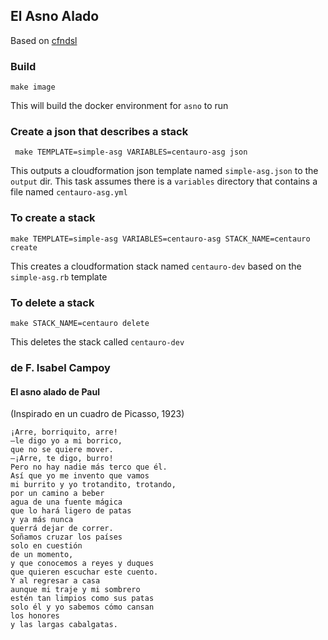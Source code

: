 ## El Asno Alado

Based on [cfndsl](https://github.com/stevenjack/cfndsl)

### Build 

```make image```

This will build the docker environment for `asno` to run

### Create a json that describes a stack

``` make TEMPLATE=simple-asg VARIABLES=centauro-asg json```

This outputs a cloudformation json template named `simple-asg.json` to the `output` dir. This task assumes there is a `variables` directory that contains a file named `centauro-asg.yml`

### To create a stack 

```make TEMPLATE=simple-asg VARIABLES=centauro-asg STACK_NAME=centauro create```

This creates a cloudformation stack named `centauro-dev` based on the `simple-asg.rb` template

### To delete a stack 

```make STACK_NAME=centauro delete```

This deletes the stack called `centauro-dev`

### de F. Isabel Campoy

#### El asno alado de Paul

(Inspirado en un cuadro de Picasso, 1923)

```poema-da-hora
¡Arre, borriquito, arre!
–le digo yo a mi borrico,
que no se quiere mover.
–¡Arre, te digo, burro!
Pero no hay nadie más terco que él.
Así que yo me invento que vamos
mi burrito y yo trotandito, trotando,
por un camino a beber
agua de una fuente mágica
que lo hará ligero de patas
y ya más nunca
querrá dejar de correr.
Soñamos cruzar los países
solo en cuestión
de un momento,
y que conocemos a reyes y duques
que quieren escuchar este cuento.
Y al regresar a casa
aunque mi traje y mi sombrero
estén tan limpios como sus patas
solo él y yo sabemos cómo cansan
los honores
y las largas cabalgatas.
```

